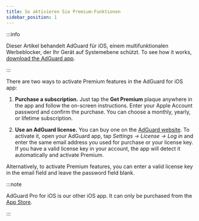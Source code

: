 ```yaml
---
title: So aktivieren Sie Premium-Funktionen
sidebar_position: 1
---
```


:::info

Dieser Artikel behandelt AdGuard für iOS, einem multifunktionalen Werbeblocker, der Ihr Gerät auf Systemebene schützt. To see how it works, [download the AdGuard app](https://agrd.io/download-kb-adblock).

:::

There are two ways to activate Premium features in the AdGuard for iOS app:

1. **Purchase a subscription.** Just tap the **Get Premium** plaque anywhere in the app and follow the on-screen instructions. Enter your Apple Account password and confirm the purchase. You can choose a monthly, yearly, or lifetime subscription.

2. **Use an AdGuard license.** You can buy one on the [AdGuard website](https://adguard.com/license.html). To activate it, open your AdGuard app, tap *Settings → License → Log in* and enter the same email address you used for purchase or your license key. If you have a valid license key in your account, the app will detect it automatically and activate Premium.

Alternatively, to activate Premium features, you can enter a valid license key in the email field and leave the password field blank.

:::note

AdGuard Pro for iOS is our other iOS app. It can only be purchased from the [App Store](https://apps.apple.com/app/adguard-pro-adblock-privacy/id1126386264).

:::
